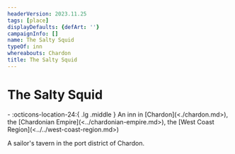```yaml
---
headerVersion: 2023.11.25
tags: [place]
displayDefaults: {defArt: ''}
campaignInfo: []
name: The Salty Squid
typeOf: inn
whereabouts: Chardon
title: The Salty Squid
---
```

# The Salty Squid
<div class="grid cards ext-narrow-margin ext-one-column" markdown>
-    :octicons-location-24:{ .lg .middle } An inn in [Chardon](<./chardon.md>), the [Chardonian Empire](<../chardonian-empire.md>), the [West Coast Region](<../../west-coast-region.md>)  
</div>


A sailor's tavern in the port district of Chardon.

